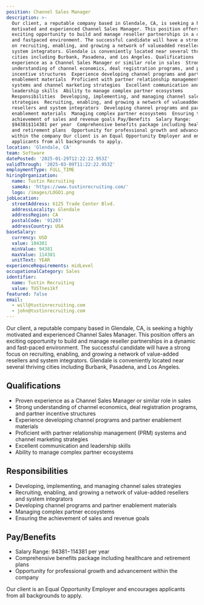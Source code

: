 ```yaml
---
position: Channel Sales Manager
description: >-
  Our client, a reputable company based in Glendale, CA, is seeking a highly
  motivated and experienced Channel Sales Manager. This position offers an
  exciting opportunity to build and manage reseller partnerships in a dynamic
  and fastpaced environment. The successful candidate will have a strong focus
  on recruiting, enabling, and growing a network of valueadded resellers and
  system integrators. Glendale is conveniently located near several thriving
  cities including Burbank, Pasadena, and Los Angeles. Qualifications  Proven
  experience as a Channel Sales Manager or similar role in sales  Strong
  understanding of channel economics, deal registration programs, and partner
  incentive structures  Experience developing channel programs and partner
  enablement materials  Proficient with partner relationship management (PRM)
  systems and channel marketing strategies  Excellent communication and
  leadership skills  Ability to manage complex partner ecosystems
  Responsibilities  Developing, implementing, and managing channel sales
  strategies  Recruiting, enabling, and growing a network of valueadded
  resellers and system integrators  Developing channel programs and partner
  enablement materials  Managing complex partner ecosystems  Ensuring the
  achievement of sales and revenue goals Pay/Benefits  Salary Range:
  $94381$114381 per year  Comprehensive benefits package including healthcare
  and retirement plans  Opportunity for professional growth and advancement
  within the company Our client is an Equal Opportunity Employer and encourages
  applicants from all backgrounds to apply.
location: 'Glendale, CA'
team: Software
datePosted: '2025-01-29T12:22:22.953Z'
validThrough: '2025-03-09T11:22:22.953Z'
employmentType: FULL_TIME
hiringOrganization:
  name: Tustin Recruiting
  sameAs: 'https://www.tustinrecruiting.com/'
  logo: /images/LOGO1.png
jobLocation:
  streetAddress: 6125 Trade Center Blvd.
  addressLocality: Glendale
  addressRegion: CA
  postalCode: '91203'
  addressCountry: USA
baseSalary:
  currency: USD
  value: 104381
  minValue: 94381
  maxValue: 114381
  unitText: YEAR
experienceRequirements: midLevel
occupationalCategory: Sales
identifier:
  name: Tustin Recruiting
  value: TUSTnes1kf
featured: false
email:
  - will@tustinrecruiting.com
  - john@tustinrecruiting.com
---
```




Our client, a reputable company based in Glendale, CA, is seeking a highly motivated and experienced Channel Sales Manager. This position offers an exciting opportunity to build and manage reseller partnerships in a dynamic and fast-paced environment. The successful candidate will have a strong focus on recruiting, enabling, and growing a network of value-added resellers and system integrators. Glendale is conveniently located near several thriving cities including Burbank, Pasadena, and Los Angeles. 

## Qualifications

- Proven experience as a Channel Sales Manager or similar role in sales
- Strong understanding of channel economics, deal registration programs, and partner incentive structures
- Experience developing channel programs and partner enablement materials
- Proficient with partner relationship management (PRM) systems and channel marketing strategies
- Excellent communication and leadership skills
- Ability to manage complex partner ecosystems

## Responsibilities

- Developing, implementing, and managing channel sales strategies
- Recruiting, enabling, and growing a network of value-added resellers and system integrators
- Developing channel programs and partner enablement materials
- Managing complex partner ecosystems
- Ensuring the achievement of sales and revenue goals

## Pay/Benefits

- Salary Range: $94381-$114381 per year
- Comprehensive benefits package including healthcare and retirement plans
- Opportunity for professional growth and advancement within the company

Our client is an Equal Opportunity Employer and encourages applicants from all backgrounds to apply.
